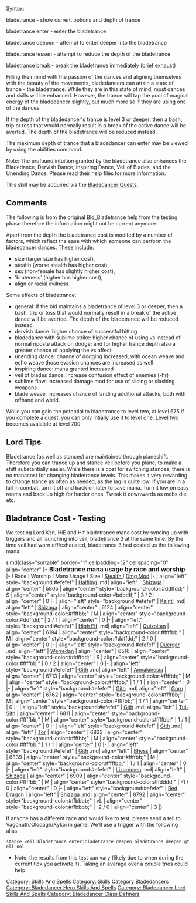 Syntax:

bladetrance - show current options and depth of trance

bladetrance enter - enter the bladetrance

bladetrance deepen - attempt to enter deeper into the bladetrance

bladetrance lessen - attempt to reduce the depth of the bladetrance

bladetrance break - break the bladetrance immediately (brief exhaust)

Filling their mind with the passion of the dances and aligning
themselves with the beauty of the movements, bladedancers can attain a
state of trance - the bladetrance. While they are in this state of mind,
most dances and skills will be enhanced. However, the trance will tap
the pool of magical energy of the bladedancer slightly, but much more so
if they are using one of the dances.

If the depth of the bladedancer's trance is level 3 or deeper, then a
bash, trip or toss that would normally result in a break of the active
dance will be averted. The depth of the bladetrance will be reduced
instead.

The maximum depth of trance that a bladedancer can enter may be viewed
by using the abilities command.

Note: The profound intuition granted by the bladetrance also enhances
the Bladedance, Dervish Dance, Inspiring Dance, Veil of Blades, and the
Unending Dance. Please read their help files for more information.

This skill may be acquired via the [Bladedancer
Quests](Bladedancer_Quests "wikilink").

## Comments

The following is from the original Bld_Bladetrance help from the testing
phase therefore the information might not be current anymore.

Apart from the depth the bladetrance cost is modifed by a number of
factors, which reflect the ease with which someone can perform the
bladedancer dances. These include:

-   size (larger size has higher cost),
-   stealth (worse stealth has higher cost),
-   sex (non-female has slightly higher cost),
-   'bruteness' (higher has higher cost),
-   align or racial evilness

Some effects of bladetrance:

-   general: if the bld maintains a bladetrance of level 3 or deeper,
    then a bash, trip or toss that would normally result in a break of
    the active dance will be averted. The depth of the bladetrance will
    be reduced instead.
-   dervish dance: higher chance of successful hitting
-   bladedance with sublime strike: higher chance of using vs instead of
    normal riposte attack on dodge; and for higher trance depth also a
    greater chance of applying the vs affect
-   unending dance: chance of dodging increased, with ocean weave and
    echo weave those evasion chances are increased as well
-   inspiring dance: mana granted increased
-   veil of blades dance: increase confusion effect of enemies (-hr)
-   sublime flow: increased damage mod for use of slicing or slashing
    weapons
-   blade weave: increases chance of landing additional attacks, both
    with offhand and wield.

While you can gain the potential to bladetrance to level two, at level
675 if you complete a quest, you can only intially use it to level one.
Level two becomes avaialble at level 700.

## Lord Tips

Bladetrance (as well as stances) are maintained through planeshift.
Therefore you can trance up and stance veil before you plane, to make a
shift substantially easier. While there is a cost for switching stances,
there is no manacost for changing bladetrance levels. This makes it very
rewarding to change trance as often as needed, as the lag is quite low.
If you are in a lull in combat, turn it off and back on later to save
mana. Turn it low on easy rooms and back up high for harder ones. Tweak
it downwards as mobs die. etc.

## Bladetrance Cost - Testing

We testing Lord Kzn, HiE and Hlf bladetrance mana cost by syncing up
with triggers and all launching into veil, bladetrance 3 at the same
time. By the time veil had worn off/exhausted, bladetrance 3 had costed
us the following mana:

{.md\|class="sortable" border="1" cellpadding="2" cellspacing="0"
align="center" \|+ **<big>Bladetrance mana usage by race and
worship</big>** \|- ! Race ! Worship ! Mana Usage ! Size ! [ Stealth
](Racial_Stealth_Modifier "wikilink") ! [ Dmg
Mod](Racial_Damage_Modifier.md "wikilink") \|- \| align="left"
style="background:#efefef" \| [Halfling](Halfling "wikilink") .md\|
align="left" \| [Shizaga](Shizaga "wikilink") \| align="center" \| 5805
\| align="center" style="background-color:#ddffdd;" \| S \|
align="center" style="background-color:#bdbdff;" \| 3 / 2 \|
align="center" \| 0 \|- \| align="left" style="background:#efefef" \|
[Kzinti](Kzinti "wikilink") .md\| align="left" \|
[Shizaga](Shizaga "wikilink") \| align="center" \| 6124 \|
align="center" style="background-color:#ffffbb;" \| M \| align="center"
style="background-color:#ddffdd;" \| 2 / 1 \| align="center" \| 0 \|- \|
align="left" style="background:#efefef" \| [High
Elf](High_Elf "wikilink") .md\| align="left" \|
[Quixoltan](Quixoltan "wikilink") \| align="center" \| 6194 \|
align="center" style="background-color:#ffffbb;" \| M \| align="center"
style="background-color:#ddffdd;" \| 2 / 0 \| align="center" \| 0 \|- \|
align="left" style="background:#efefef" \| [Duergar](Duergar "wikilink")
.md\| align="left" \| [Werredan](Werredan "wikilink") \| align="center"
\| 6516 \| align="center" style="background-color:#ddffdd;" \| S \|
align="center" style="background-color:#ffffbb;" \| 0 / 2 \|
align="center" \| 0 \|- \| align="left" style="background:#efefef" \|
[Gith](Gith "wikilink") .md\| align="left" \|
[Annakinesia](Annakinesia "wikilink") \| align="center" \| 6713 \|
align="center" style="background-color:#ffffbb;" \| M \| align="center"
style="background-color:#ffffbb;" \| 1 / 1 \| align="center" \| 0 \|- \|
align="left" style="background:#efefef" \| [Gith](Gith "wikilink") .md\|
align="left" \| [Gorn](Gorn "wikilink") \| align="center" \| 6762 \|
align="center" style="background-color:#ffffbb;" \| M \| align="center"
style="background-color:#ffffbb;" \| 1 / 1 \| align="center" \| 0 \|- \|
align="left" style="background:#efefef" \| [Gith](Gith "wikilink") .md\|
align="left" \| [Tul-Sith](Tul-Sith "wikilink") \| align="center" \|
6811 \| align="center" style="background-color:#ffffbb;" \| M \|
align="center" style="background-color:#ffffbb;" \| 1 / 1 \|
align="center" \| 0 \|- \| align="left" style="background:#efefef" \|
[Gith](Gith "wikilink") .md\| align="left" \| [Tor](Tor "wikilink") \|
align="center" \| 6832 \| align="center"
style="background-color:#ffffbb;" \| M \| align="center"
style="background-color:#ffffbb;" \| 1 / 1 \| align="center" \| 0 \|- \|
align="left" style="background:#efefef" \| [Gith](Gith "wikilink") .md\|
align="left" \| [Bhyss](Bhyss "wikilink") \| align="center" \| 6839 \|
align="center" style="background-color:#ffffbb;" \| M \| align="center"
style="background-color:#ffffbb;" \| 1 / 1 \| align="center" \| 0 \|- \|
align="left" style="background:#efefef" \|
[Lizardmen](Lizardmen "wikilink") .md\| align="left" \|
[Shizaga](Shizaga "wikilink") \| align="center" \| 6909 \|
align="center" style="background-color:#ffffbb;" \| M \| align="center"
style="background-color:#ffdddd;" \| -1 / 0 \| align="center" \| 0 \|-
\| align="left" style="background:#efefef" \| [ Red Dragon
](:Dragon.md "wikilink") \| align="left" \|
[Shizaga](Shizaga "wikilink") .md\| align="center" \| 8792 \|
align="center" style="background-color:#ffbbbb;" \| vL \| align="center"
style="background-color:#ffbbbb;" \| -2 / 0 \| align="center" \| 3 \|}

If anyone has a different race and would like to test, please send a
tell to Vagonuth/Olodagh/Xykoi in game. We'll use a trigger with the
following alias:

`stance veil:bladetrance enter:bladetrance deepen:bladetrance deepen:gtell ool`

-   Note: the results from this test can vary (likely due to when during
    the current tick you activate it). Taking an average over a couple
    tries could help.

[Category: Skills And Spells](Category:_Skills_And_Spells "wikilink")
[Category: Skills](Category:_Skills "wikilink")
[Category:Bladedancers](Category:Bladedancers "wikilink") [Category:
Bladedancer Hero Skills And
Spells](Category:_Bladedancer_Hero_Skills_And_Spells "wikilink")
[Category: Bladedancer Lord Skills And
Spells](Category:_Bladedancer_Lord_Skills_And_Spells "wikilink")
[Category: Bladedancer Class
Definers](Category:_Bladedancer_Class_Definers "wikilink")
